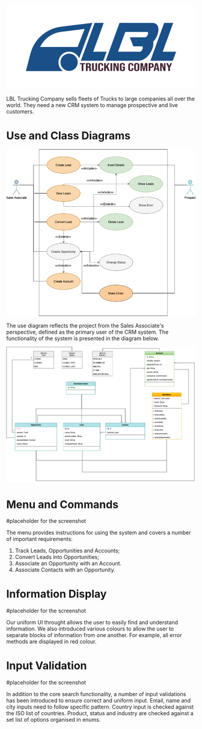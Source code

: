 <img alt="cool logo" src="https://github.com/EN-IH-WDPT-JUN21/Stolen-Name-LBL-Trucking-Company-Homework-2/blob/main/LBL-Logo-01.svg">

LBL Trucking Company sells fleets of Trucks to large companies all over the world. They need a new CRM system to manage prospective and live customers.


Use and Class Diagrams
==========================

<img alt="use diagram" src="https://github.com/EN-IH-WDPT-JUN21/Stolen-Name-LBL-Trucking-Company-Homework-2/blob/main/Use%20diagram%20LBL.png">

The use diagram reflects the project from the Sales Associate's perspective, defined as the primary user of the CRM system.
The functionality of the system is presented in the diagram below.

<img alt="class diagram" src="https://github.com/EN-IH-WDPT-JUN21/Stolen-Name-LBL-Trucking-Company-Homework-2/blob/main/Class_diagram_LBL-Page-1.png">

Menu and Commands
==========================

#placeholder for the screenshot

The menu provides instructions for using the system and covers a number of important requirements:
1. Track Leads, Opportunities and Accounts;
2. Convert Leads into Opportunities;
3. Associate an Opportunity with an Account.
4. Associate Contacts with an Opportunity.

Information Display
==========================

#placeholder for the screenshot

Our uniform UI throught allows the user to easily find and understand information. 
We also introduced various colours to allow the user to separate blocks of information from one another. 
For example, all error methods are displayed in red colour.

Input Validation
==========================

#placeholder for the screenshot

In addition to the core search functionality, a number of input validations has been introduced to ensure correct and uniform input. 
Email, name and city inputs need to follow specific pattern.
Country input is checked against the ISO list of countries.
Product, status and industry are checked against a set list of options organised in enums.
